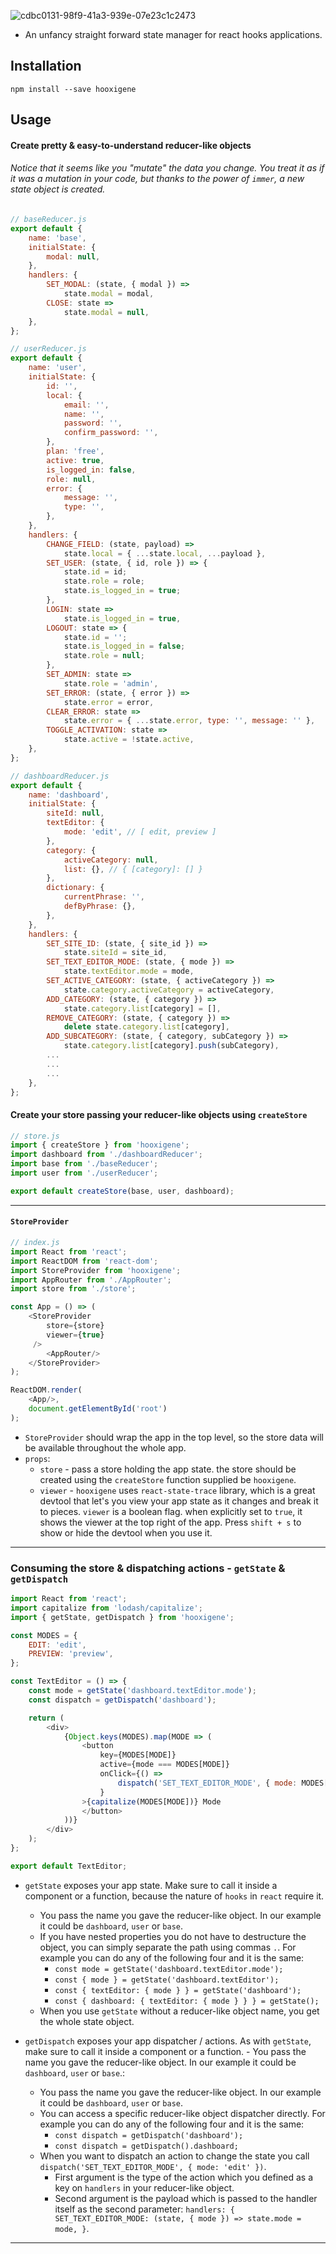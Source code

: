 ![cdbc0131-98f9-41a3-939e-07e23c1c2473](https://user-images.githubusercontent.com/13187428/53160489-bf45c080-35d0-11e9-818c-88bc234950cd.png)
- An unfancy straight forward state manager for react hooks applications.

## Installation
```
npm install --save hooxigene
```

## Usage 
#### Create pretty & easy-to-understand reducer-like objects
###### Notice that it seems like you "mutate" the data you change. You treat it as if it was a mutation in your code, but thanks to the power of `immer`, a new state object is created.
```js
// baseReducer.js
export default {
    name: 'base',
    initialState: {
        modal: null,
    },
    handlers: {
        SET_MODAL: (state, { modal }) =>
            state.modal = modal,
        CLOSE: state =>
            state.modal = null,
    },
};

// userReducer.js
export default {
    name: 'user',
    initialState: {
        id: '',
        local: {
            email: '',
            name: '',
            password: '',
            confirm_password: '',
        },
        plan: 'free',
        active: true,
        is_logged_in: false,
        role: null,
        error: {
            message: '',
            type: '',
        },
    },
    handlers: {
        CHANGE_FIELD: (state, payload) =>
            state.local = { ...state.local, ...payload },
        SET_USER: (state, { id, role }) => {
            state.id = id;
            state.role = role;
            state.is_logged_in = true;
        },
        LOGIN: state =>
            state.is_logged_in = true,
        LOGOUT: state => {
            state.id = '';
            state.is_logged_in = false;
            state.role = null;
        },
        SET_ADMIN: state =>
            state.role = 'admin',
        SET_ERROR: (state, { error }) =>
            state.error = error,
        CLEAR_ERROR: state =>
            state.error = { ...state.error, type: '', message: '' },
        TOGGLE_ACTIVATION: state =>
            state.active = !state.active,
    },
};

// dashboardReducer.js
export default {
    name: 'dashboard',
    initialState: {
        siteId: null,
        textEditor: {
            mode: 'edit', // [ edit, preview ]
        },
        category: {
            activeCategory: null,
            list: {}, // { [category]: [] }
        },
        dictionary: {
            currentPhrase: '',
            defByPhrase: {},
        },
    },
    handlers: {
        SET_SITE_ID: (state, { site_id }) =>
            state.siteId = site_id,
        SET_TEXT_EDITOR_MODE: (state, { mode }) =>
            state.textEditor.mode = mode,
        SET_ACTIVE_CATEGORY: (state, { activeCategory }) =>
            state.category.activeCategory = activeCategory,
        ADD_CATEGORY: (state, { category }) =>
            state.category.list[category] = [],
        REMOVE_CATEGORY: (state, { category }) =>
            delete state.category.list[category],
        ADD_SUBCATEGORY: (state, { category, subCategory }) =>
            state.category.list[category].push(subCategory),
        ...
        ...
        ...
    },
};

```
#### Create your store passing your reducer-like objects using `createStore`
```js
// store.js
import { createStore } from 'hooxigene';
import dashboard from './dashboardReducer';
import base from './baseReducer';
import user from './userReducer';

export default createStore(base, user, dashboard);
```
---

#### `StoreProvider`
```js
// index.js
import React from 'react';
import ReactDOM from 'react-dom';
import StoreProvider from 'hooxigene';
import AppRouter from './AppRouter';
import store from './store';

const App = () => (
    <StoreProvider 
        store={store}
        viewer={true}
     />  
        <AppRouter/>
    </StoreProvider>
);

ReactDOM.render(
    <App/>,
    document.getElementById('root')
);
```
- `StoreProvider` should wrap the app in the top level, so the store data will be available throughout the whole app.
- `props`:
  - `store` - pass a store holding the app state. the store should be created using the `createStore` function supplied be `hooxigene`.
  - `viewer` - `hooxigene` uses `react-state-trace` library, which is a great devtool that let's you view your app state as it changes and break it to pieces. `viewer` is a boolean flag. when explicitly set to `true`, it shows the viewer at the top right of the app. Press `shift + s` to show or hide the devtool when you use it.
---

### Consuming the store & dispatching actions - `getState` & `getDispatch`
```js
import React from 'react';
import capitalize from 'lodash/capitalize';
import { getState, getDispatch } from 'hooxigene';

const MODES = {
    EDIT: 'edit',
    PREVIEW: 'preview',
};

const TextEditor = () => {
    const mode = getState('dashboard.textEditor.mode');
    const dispatch = getDispatch('dashboard');

    return (
        <div>
            {Object.keys(MODES).map(MODE => (
                <button
                    key={MODES[MODE]}
                    active={mode === MODES[MODE]}
                    onClick={() =>
                        dispatch('SET_TEXT_EDITOR_MODE', { mode: MODES[MODE] })
                    }
                >{capitalize(MODES[MODE])} Mode
                </button>
            ))}
        </div>
    );
};

export default TextEditor;
```
- `getState` exposes your app state. Make sure to call it inside a component or a function, because the nature of `hooks` in `react` require it.
    - You pass the name you gave the reducer-like object. In our example it could be `dashboard`, `user` or `base`.
    - If you have nested properties you do not have to destructure the object, you can simply separate the path using commas `.`. For example you can do any of the following four and it is the same:
        - `const mode = getState('dashboard.textEditor.mode');`
        - `const { mode } = getState('dashboard.textEditor');`
        - `const { textEditor: { mode } } = getState('dashboard');`
        - `const { dashboard: { textEditor: { mode } } } = getState();`
    - When you use `getState` without a reducer-like object name, you get the whole state object.
    
- `getDispatch` exposes your app dispatcher / actions. As with `getState`, make sure to call it inside a component or a function.
                    - You pass the name you gave the reducer-like object. In our example it could be `dashboard`, `user` or `base`.:
    - You pass the name you gave the reducer-like object. In our example it could be `dashboard`, `user` or `base`.
    - You can access a specific reducer-like object dispatcher directly. For example you can do any of the following four and it is the same:
        - `const dispatch = getDispatch('dashboard');`
        - `const dispatch = getDispatch().dashboard;`
    - When you want to dispatch an action to change the state you call `dispatch('SET_TEXT_EDITOR_MODE', { mode: 'edit' })`.
        - First argument is the type of the action which you defined as a key on `handlers` in your reducer-like object.
        - Second argument is the payload which is passed to the handler itself as the second parameter: `handlers: { SET_TEXT_EDITOR_MODE: (state, { mode }) => state.mode = mode, }`.
---
